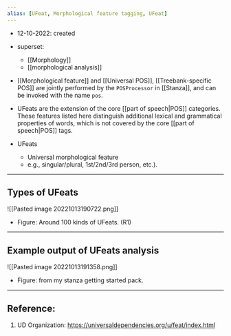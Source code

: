 ```yaml
---
alias: [UFeat, Morphological feature tagging, UFeat]
---
```


- 12-10-2022: created

- superset: 
	- [[Morphology]] 
	- [[morphological analysis]]


- [[Morphological feature]] and [[Universal POS]], [[Treebank-specific POS]] are jointly performed by the `POSProcessor` in [[Stanza]], and can be invoked with the name `pos`.
- UFeats are the extension of the core [[part of speech|POS]] categories. These features listed here distinguish additional lexical and grammatical properties of words, which is not covered by the core [[part of speech|POS]] tags. 

- UFeats
	- Universal morphological feature
	- e.g., singular/plural, 1st/2nd/3rd person, etc.). 


---
## Types of UFeats

![[Pasted image 20221013190722.png]]
- Figure: Around 100 kinds of UFeats. (R1)

---
## Example output of UFeats analysis

![[Pasted image 20221013191358.png]]
- Figure: from my stanza getting started pack.


----
## Reference:

1. UD Organization: https://universaldependencies.org/u/feat/index.html